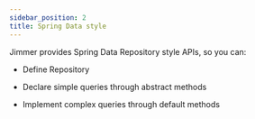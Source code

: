 ```yaml
---
sidebar_position: 2
title: Spring Data style
---
```


Jimmer provides Spring Data Repository style APIs, so you can:

-   Define Repository

-   Declare simple queries through abstract methods

-   Implement complex queries through default methods